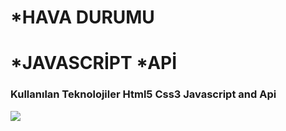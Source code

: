# \*HAVA DURUMU

# *JAVASCRİPT *APİ

<h3> Kullanılan Teknolojiler Html5 Css3 Javascript and Api </h3>

![](/img/HavaDuumu.gif)
